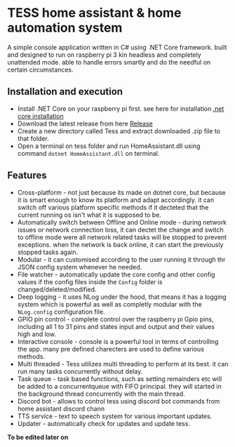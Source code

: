# TESS home assistant & home automation system

A simple console application written in C# using .NET Core framework.
built and designed to run on raspberry pi 3 kin headless and completely unattended mode.
able to handle errors smartly and do the needful on certain circumstances.

## Installation and execution
- Install .NET Core on your raspberry pi first. see here for installation [.net core installation](https://www.hanselman.com/blog/InstallingTheNETCore2xSDKOnARaspberryPiAndBlinkingAnLEDWithSystemDeviceGpio.aspx)
- Download the latest release from here [Release](https://github.com/SynergYFTW/HomeAssistant/releases)
- Create a new directory called Tess and extract downloaded .zip file to that folder.
- Open a terminal on tess folder and run HomeAssistant.dll using command `dotnet HomeAssistant.dll` on terminal.

## Features
- Cross-platform - not just because its made on dotnet core, but because it is smart enough to know its platform and adapt accordingly.
it can switch off various platform specific methods if it decteted that the current running os isn't what it is supposed to be.
- Automatically switch between Offline and Online mode - during network issues or network connection loss, it can dectet the change and switch to offline mode were all network related tasks will be stopped to prevent exceptions.
when the network is back online, it can start the previously stopped tasks again.
- Modular - it can customised according to the user running it through thr JSON config system whenever he needed.
- File watcher - automatically update the core config and other config values if the config files inside the `Config` folder is changed/deleted/modified.
- Deep logging - it uses NLog under the hood, that means it has a logging system which is powerful as well as completly modular with the `NLog.config` configuration file.
- GPIO pin control - complete control over the raspberry pi Gpio pins, including all 1 to 31 pins and states input and output and their values high and low.
- Interactive console - console is a powerful tool in terms of controlling the app. many pre defined charecters are used to define various methods.
- Multi threaded - Tess utilizes multi threading to perform at its best. it can run many tasks concurrently without delay.
- Task queue - task based functions, such as setting remainders etc will be added to a concurrentqueue with FIFO principal. they will started in the background thread concurrently with the main thread.
- Discord bot - allows to control tess using discord bot commands from home assistant discord chann
- TTS service - text to speech system for various important updates.
- Updater - automatically check for updates and update tess.


**To be edited later on**

